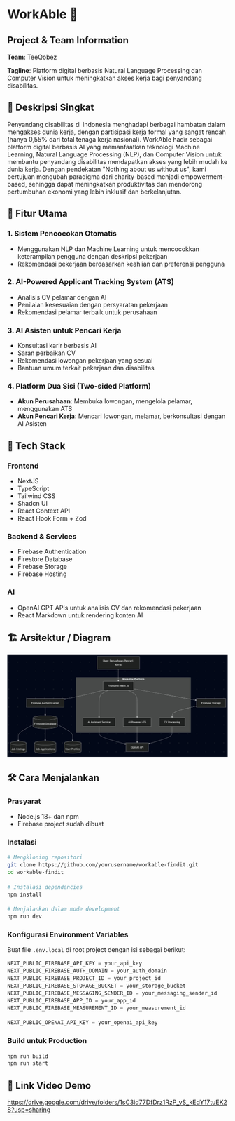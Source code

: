 # WorkAble 🌟

## Project & Team Information

**Team**: TeeQobez

**Tagline**: Platform digital berbasis Natural Language Processing dan Computer Vision untuk meningkatkan akses kerja bagi penyandang disabilitas.

## 🚀 Deskripsi Singkat

Penyandang disabilitas di Indonesia menghadapi berbagai hambatan dalam mengakses dunia kerja, dengan partisipasi kerja formal yang sangat rendah (hanya 0,55% dari total tenaga kerja nasional). WorkAble hadir sebagai platform digital berbasis AI yang memanfaatkan teknologi Machine Learning, Natural Language Processing (NLP), dan Computer Vision untuk membantu penyandang disabilitas mendapatkan akses yang lebih mudah ke dunia kerja. Dengan pendekatan "Nothing about us without us", kami bertujuan mengubah paradigma dari charity-based menjadi empowerment-based, sehingga dapat meningkatkan produktivitas dan mendorong pertumbuhan ekonomi yang lebih inklusif dan berkelanjutan.

## 🎯 Fitur Utama

### 1. Sistem Pencocokan Otomatis

- Menggunakan NLP dan Machine Learning untuk mencocokkan keterampilan pengguna dengan deskripsi pekerjaan
- Rekomendasi pekerjaan berdasarkan keahlian dan preferensi pengguna

### 2. AI-Powered Applicant Tracking System (ATS)

- Analisis CV pelamar dengan AI
- Penilaian kesesuaian dengan persyaratan pekerjaan
- Rekomendasi pelamar terbaik untuk perusahaan

### 3. AI Asisten untuk Pencari Kerja

- Konsultasi karir berbasis AI
- Saran perbaikan CV
- Rekomendasi lowongan pekerjaan yang sesuai
- Bantuan umum terkait pekerjaan dan disabilitas

### 4. Platform Dua Sisi (Two-sided Platform)

- **Akun Perusahaan**: Membuka lowongan, mengelola pelamar, menggunakan ATS
- **Akun Pencari Kerja**: Mencari lowongan, melamar, berkonsultasi dengan AI Asisten

## 🧠 Tech Stack

### Frontend

- NextJS
- TypeScript
- Tailwind CSS
- Shadcn UI
- React Context API
- React Hook Form + Zod

### Backend & Services

- Firebase Authentication
- Firestore Database
- Firebase Storage
- Firebase Hosting

### AI

- OpenAI GPT APIs untuk analisis CV dan rekomendasi pekerjaan
- React Markdown untuk rendering konten AI

## 🏗️ Arsitektur / Diagram

![Diagram Alur](public/docs/diagram-alur.jpeg)

## 🛠️ Cara Menjalankan

### Prasyarat

- Node.js 18+ dan npm
- Firebase project sudah dibuat

### Instalasi

```bash
# Mengkloning repositori
git clone https://github.com/yourusername/workable-findit.git
cd workable-findit

# Instalasi dependencies
npm install

# Menjalankan dalam mode development
npm run dev
```

### Konfigurasi Environment Variables

Buat file `.env.local` di root project dengan isi sebagai berikut:

```javascript
NEXT_PUBLIC_FIREBASE_API_KEY = your_api_key
NEXT_PUBLIC_FIREBASE_AUTH_DOMAIN = your_auth_domain
NEXT_PUBLIC_FIREBASE_PROJECT_ID = your_project_id
NEXT_PUBLIC_FIREBASE_STORAGE_BUCKET = your_storage_bucket
NEXT_PUBLIC_FIREBASE_MESSAGING_SENDER_ID = your_messaging_sender_id
NEXT_PUBLIC_FIREBASE_APP_ID = your_app_id
NEXT_PUBLIC_FIREBASE_MEASUREMENT_ID = your_measurement_id

NEXT_PUBLIC_OPENAI_API_KEY = your_openai_api_key
```

### Build untuk Production

```bash
npm run build
npm run start
```

## 📸 Link Video Demo

https://drive.google.com/drive/folders/1sC3id77DfDrz1RzP_vS_kEdY17tuEK28?usp=sharing
